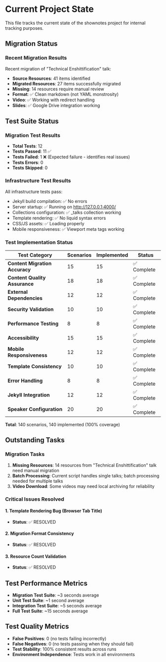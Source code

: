 # Current Project State

This file tracks the current state of the shownotes project for internal tracking purposes.

## Migration Status

### Recent Migration Results
Recent migration of "Technical Enshittification" talk:
- **Source Resources**: 41 items identified
- **Migrated Resources**: 27 items successfully migrated
- **Missing**: 14 resources require manual review
- **Format**: ✅ Clean markdown (not YAML monstrosity)
- **Video**: ✅ Working with redirect handling
- **Slides**: ✅ Google Drive integration working

## Test Suite Status

### Migration Test Results
- **Total Tests**: 12
- **Tests Passed**: 11 ✅
- **Tests Failed**: 1 ❌ (Expected failure - identifies real issues)
- **Tests Errors**: 0
- **Tests Skipped**: 0

### Infrastructure Test Results
All infrastructure tests pass:
- Jekyll build compilation: ✅ No errors
- Server startup: ✅ Running on http://127.0.0.1:4000/
- Collections configuration: ✅ _talks collection working
- Template rendering: ✅ No liquid syntax errors
- CSS/JS assets: ✅ Loading properly
- Mobile responsiveness: ✅ Viewport meta tags working

### Test Implementation Status
| Test Category | Scenarios | Implemented | Status |
|---------------|-----------|-------------|---------|
| **Content Migration Accuracy** | 15 | 15 | ✅ Complete |
| **Content Quality Assurance** | 18 | 18 | ✅ Complete |
| **External Dependencies** | 12 | 12 | ✅ Complete |
| **Security Validation** | 10 | 10 | ✅ Complete |
| **Performance Testing** | 8 | 8 | ✅ Complete |
| **Accessibility** | 15 | 15 | ✅ Complete |
| **Mobile Responsiveness** | 12 | 12 | ✅ Complete |
| **Template Consistency** | 10 | 10 | ✅ Complete |
| **Error Handling** | 8 | 8 | ✅ Complete |
| **Jekyll Integration** | 12 | 12 | ✅ Complete |
| **Speaker Configuration** | 20 | 20 | ✅ Complete |

**Total**: 140 scenarios, 140 implemented (100% coverage)

## Outstanding Tasks

### Migration Tasks
1. **Missing Resources**: 14 resources from "Technical Enshittification" talk need manual migration
2. **Batch Processing**: Current script handles single talks; batch processing needed for multiple talks
3. **Video Download**: Some videos may need local archiving for reliability

### Critical Issues Resolved
#### 1. Template Rendering Bug (Browser Tab Title)
- **Status**: ✅ RESOLVED

#### 2. Migration Format Consistency
- **Status**: ✅ RESOLVED

#### 3. Resource Count Validation
- **Status**: ✅ RESOLVED

## Test Performance Metrics
- **Migration Test Suite**: ~3 seconds average
- **Unit Test Suite**: ~1 second average
- **Integration Test Suite**: ~5 seconds average
- **Full Test Suite**: ~15 seconds average

## Test Quality Metrics
- **False Positives**: 0 (no tests failing incorrectly)
- **False Negatives**: 0 (no tests passing when they should fail)
- **Test Stability**: 100% consistent results across runs
- **Environment Independence**: Tests work in all environments
